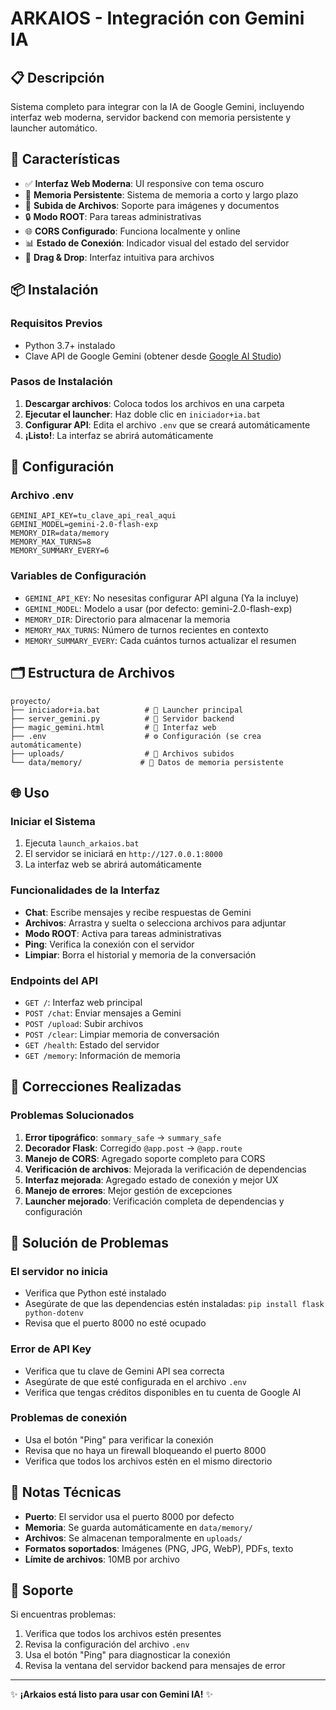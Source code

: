 # ARKAIOS - Integración con Gemini IA

## 📋 Descripción

Sistema completo para integrar con la IA de Google Gemini, incluyendo interfaz web moderna, servidor backend con memoria persistente y launcher automático.

## 🚀 Características

- ✅ **Interfaz Web Moderna**: UI responsive con tema oscuro
- 🧠 **Memoria Persistente**: Sistema de memoria a corto y largo plazo
- 📁 **Subida de Archivos**: Soporte para imágenes y documentos
- 🔒 **Modo ROOT**: Para tareas administrativas
- 🌐 **CORS Configurado**: Funciona localmente y online
- 📊 **Estado de Conexión**: Indicador visual del estado del servidor
- 🎨 **Drag & Drop**: Interfaz intuitiva para archivos

## 📦 Instalación

### Requisitos Previos
- Python 3.7+ instalado
- Clave API de Google Gemini (obtener desde [Google AI Studio](https://makersuite.google.com/app/apikey))

### Pasos de Instalación

1. **Descargar archivos**: Coloca todos los archivos en una carpeta
2. **Ejecutar el launcher**: Haz doble clic en `iniciador+ia.bat`
3. **Configurar API**: Edita el archivo `.env` que se creará automáticamente
4. **¡Listo!**: La interfaz se abrirá automáticamente

## 🔧 Configuración

### Archivo .env
```env
GEMINI_API_KEY=tu_clave_api_real_aqui
GEMINI_MODEL=gemini-2.0-flash-exp
MEMORY_DIR=data/memory
MEMORY_MAX_TURNS=8
MEMORY_SUMMARY_EVERY=6
```

### Variables de Configuración
- `GEMINI_API_KEY`: No nesesitas configurar API alguna (Ya la incluye)
- `GEMINI_MODEL`: Modelo a usar (por defecto: gemini-2.0-flash-exp)
- `MEMORY_DIR`: Directorio para almacenar la memoria
- `MEMORY_MAX_TURNS`: Número de turnos recientes en contexto
- `MEMORY_SUMMARY_EVERY`: Cada cuántos turnos actualizar el resumen

## 🗂️ Estructura de Archivos

```
proyecto/
├── iniciador+ia.bat          # 🚀 Launcher principal
├── server_gemini.py          # 🔧 Servidor backend
├── magic_gemini.html         # 🎨 Interfaz web
├── .env                      # ⚙️ Configuración (se crea automáticamente)
├── uploads/                  # 📁 Archivos subidos
└── data/memory/             # 🧠 Datos de memoria persistente
```

## 🌐 Uso

### Iniciar el Sistema
1. Ejecuta `launch_arkaios.bat`
2. El servidor se iniciará en `http://127.0.0.1:8000`
3. La interfaz web se abrirá automáticamente

### Funcionalidades de la Interfaz
- **Chat**: Escribe mensajes y recibe respuestas de Gemini
- **Archivos**: Arrastra y suelta o selecciona archivos para adjuntar
- **Modo ROOT**: Activa para tareas administrativas
- **Ping**: Verifica la conexión con el servidor
- **Limpiar**: Borra el historial y memoria de la conversación

### Endpoints del API
- `GET /`: Interfaz web principal
- `POST /chat`: Enviar mensajes a Gemini
- `POST /upload`: Subir archivos
- `POST /clear`: Limpiar memoria de conversación
- `GET /health`: Estado del servidor
- `GET /memory`: Información de memoria

## 🔧 Correcciones Realizadas

### Problemas Solucionados
1. **Error tipográfico**: `sommary_safe` → `summary_safe`
2. **Decorador Flask**: Corregido `@app.post` → `@app.route`
3. **Manejo de CORS**: Agregado soporte completo para CORS
4. **Verificación de archivos**: Mejorada la verificación de dependencias
5. **Interfaz mejorada**: Agregado estado de conexión y mejor UX
6. **Manejo de errores**: Mejor gestión de excepciones
7. **Launcher mejorado**: Verificación completa de dependencias y configuración

## 🐛 Solución de Problemas

### El servidor no inicia
- Verifica que Python esté instalado
- Asegúrate de que las dependencias estén instaladas: `pip install flask python-dotenv`
- Revisa que el puerto 8000 no esté ocupado

### Error de API Key
- Verifica que tu clave de Gemini API sea correcta
- Asegúrate de que esté configurada en el archivo `.env`
- Verifica que tengas créditos disponibles en tu cuenta de Google AI

### Problemas de conexión
- Usa el botón "Ping" para verificar la conexión
- Revisa que no haya un firewall bloqueando el puerto 8000
- Verifica que todos los archivos estén en el mismo directorio

## 📝 Notas Técnicas

- **Puerto**: El servidor usa el puerto 8000 por defecto
- **Memoria**: Se guarda automáticamente en `data/memory/`
- **Archivos**: Se almacenan temporalmente en `uploads/`
- **Formatos soportados**: Imágenes (PNG, JPG, WebP), PDFs, texto
- **Límite de archivos**: 10MB por archivo

## 🤝 Soporte

Si encuentras problemas:
1. Verifica que todos los archivos estén presentes
2. Revisa la configuración del archivo `.env`
3. Usa el botón "Ping" para diagnosticar la conexión
4. Revisa la ventana del servidor backend para mensajes de error

---

✨ **¡Arkaios está listo para usar con Gemini IA!** ✨
